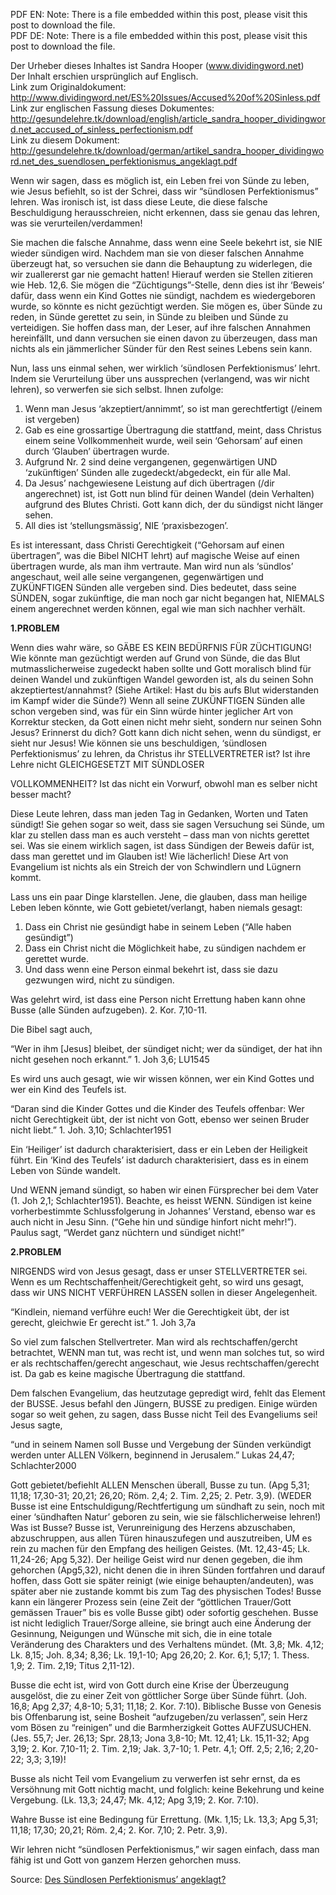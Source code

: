 <!--fi  fi-->

<!--vid  vid-->

<!--t Des Sündlosen Perfektionismus’ angeklagt? t-->
<!--d PDF EN  Note  There is a file embedded within this post, please visit this post to download the file. PDF DE  Note  There is a file embedded within d-->

<div class="pf-content"><p>PDF EN: Note: There is a file embedded within this post, please visit this post to download the file.<br />
PDF DE: Note: There is a file embedded within this post, please visit this post to download the file.</p>
<p>Der Urheber dieses Inhaltes ist Sandra Hooper (<a href="www.dividingword.net">www.dividingword.net</a>)<br />
Der Inhalt erschien ursprünglich auf Englisch.<br />
Link zum Originaldokument: <a href="http://gesundelehre.tk/?feed-stats-url=aHR0cDovL3d3dy5kaXZpZGluZ3dvcmQubmV0L0VTJTIwSXNzdWVzL0FjY3VzZWQlMjBvZiUyMFNpbmxlc3MucGRm&feed-stats-url-post-id=156">http://www.dividingword.net/ES%20Issues/Accused%20of%20Sinless.pdf</a><br />
Link zur englischen Fassung dieses Dokumentes: <a href="http://gesundelehre.tk/?feed-stats-url=aHR0cDovL2dlc3VuZGVsZWhyZS50ay9kb3dubG9hZC9lbmdsaXNoL2FydGljbGVfc2FuZHJhX2hvb3Blcl9kaXZpZGluZ3dvcmQubmV0X2FjY3VzZWRfb2Zfc2lubGVzc19wZXJmZWN0aW9uaXNtLnBkZg%3D%3D&feed-stats-url-post-id=156">http://gesundelehre.tk/download/english/article_sandra_hooper_dividingword.net_accused_of_sinless_perfectionism.pdf</a><br />
Link zu diesem Dokument: <a href="http://gesundelehre.tk/?feed-stats-url=aHR0cDovL2dlc3VuZGVsZWhyZS50ay9kb3dubG9hZC9nZXJtYW4vYXJ0aWtlbF9zYW5kcmFfaG9vcGVyX2RpdmlkaW5nd29yZC5uZXRfZGVzX3N1ZW5kbG9zZW5fcGVyZmVrdGlvbmlzbXVzX2FuZ2VrbGFndC5wZGY%3D&feed-stats-url-post-id=156">http://gesundelehre.tk/download/german/artikel_sandra_hooper_dividingword.net_des_suendlosen_perfektionismus_angeklagt.pdf</a></p>
<p>Wenn wir sagen, dass es möglich ist, ein Leben frei von Sünde zu leben, wie Jesus befiehlt, so ist der Schrei, dass wir “sündlosen Perfektionismus” lehren. Was ironisch ist, ist dass diese Leute, die diese falsche Beschuldigung herausschreien, nicht erkennen, dass sie genau das lehren, was sie verurteilen/verdammen!</p>
<p>Sie machen die falsche Annahme, dass wenn eine Seele bekehrt ist, sie NIE wieder sündigen wird. Nachdem man sie von dieser falschen Annahme überzeugt hat, so versuchen sie dann die Behauptung zu widerlegen, die wir zuallererst gar nie gemacht hatten! Hierauf werden sie Stellen zitieren wie Heb. 12,6. Sie mögen die “Züchtigungs”-Stelle, denn dies ist ihr ‘Beweis’ dafür, dass wenn ein Kind Gottes nie sündigt, nachdem es wiedergeboren wurde, so könnte es nicht gezüchtigt werden. Sie mögen es, über Sünde zu reden, in Sünde gerettet zu sein, in Sünde zu bleiben und Sünde zu verteidigen. Sie hoffen dass man, der Leser, auf ihre falschen Annahmen hereinfällt, und dann versuchen sie einen davon zu überzeugen, dass man nichts als ein jämmerlicher Sünder für den Rest seines Lebens sein kann.</p>
<p>Nun, lass uns einmal sehen, wer wirklich ‘sündlosen Perfektionismus’ lehrt. Indem sie Verurteilung über uns aussprechen (verlangend, was wir nicht lehren), so verwerfen sie sich selbst. Ihnen zufolge:</p>
<ol>
<li>Wenn man Jesus ‘akzeptiert/annimmt’, so ist man gerechtfertigt (/einem ist vergeben)</li>
<li>Gab es eine grossartige Übertragung die stattfand, meint, dass Christus einem seine Vollkommenheit wurde, weil sein ‘Gehorsam’ auf einen durch ‘Glauben’ übertragen wurde.</li>
<li>Aufgrund Nr. 2 sind deine vergangenen, gegenwärtigen UND ‘zukünftigen’ Sünden alle zugedeckt/abgedeckt, ein für alle Mal.</li>
<li>Da Jesus’ nachgewiesene Leistung auf dich übertragen (/dir angerechnet) ist, ist Gott nun blind für deinen Wandel (dein Verhalten) aufgrund des Blutes Christi. Gott kann dich, der du sündigst nicht länger sehen.</li>
<li>All dies ist ‘stellungsmässig’, NIE ‘praxisbezogen’.</li>
</ol>
<p>Es ist interessant, dass Christi Gerechtigkeit (“Gehorsam auf einen übertragen”, was die Bibel NICHT lehrt) auf magische Weise auf einen übertragen wurde, als man ihm vertraute. Man wird nun als ‘sündlos’ angeschaut, weil alle seine vergangenen, gegenwärtigen und ZUKÜNFTIGEN Sünden alle vergeben sind. Dies bedeutet, dass seine SÜNDEN, sogar zukünftige, die man noch gar nicht begangen hat, NIEMALS einem angerechnet werden können, egal wie man sich nachher verhält.</p>
<p><strong>1.PROBLEM</strong></p>
<p>Wenn dies wahr wäre, so GÄBE ES KEIN BEDÜRFNIS FÜR ZÜCHTIGUNG! Wie könnte man gezüchtigt werden auf Grund von Sünde, die das Blut mutmasslicherweise zugedeckt haben sollte und Gott moralisch blind für deinen Wandel und zukünftigen Wandel geworden ist, als du seinen Sohn akzeptiertest/annahmst? (Siehe Artikel: Hast du bis aufs Blut widerstanden im Kampf wider die Sünde?) Wenn all seine ZUKÜNFTIGEN Sünden alle schon vergeben sind, was für ein Sinn würde hinter jeglicher Art von Korrektur stecken, da Gott einen nicht mehr sieht, sondern nur seinen Sohn Jesus? Erinnerst du dich? Gott kann dich nicht sehen, wenn du sündigst, er sieht nur Jesus! Wie können sie uns beschuldigen, ‘sündlosen Perfektionismus’ zu lehren, da Christus ihr STELLVERTRETER ist? Ist ihre Lehre nicht GLEICHGESETZT MIT SÜNDLOSER</p>
<p>VOLLKOMMENHEIT? Ist das nicht ein Vorwurf, obwohl man es selber nicht besser macht?</p>
<p>Diese Leute lehren, dass man jeden Tag in Gedanken, Worten und Taten sündigt! Sie gehen sogar so weit, dass sie sagen Versuchung sei Sünde, um klar zu stellen dass man es auch versteht – dass man von nichts gerettet sei. Was sie einem wirklich sagen, ist dass Sündigen der Beweis dafür ist, dass man gerettet und im Glauben ist! Wie lächerlich! Diese Art von Evangelium ist nichts als ein Streich der von Schwindlern und Lügnern kommt.</p>
<p>Lass uns ein paar Dinge klarstellen. Jene, die glauben, dass man heilige Leben leben könnte, wie Gott gebietet/verlangt, haben niemals gesagt:</p>
<ol>
<li>Dass ein Christ nie gesündigt habe in seinem Leben (“Alle haben gesündigt”)</li>
<li>Dass ein Christ nicht die Möglichkeit habe, zu sündigen nachdem er gerettet wurde.</li>
<li>Und dass wenn eine Person einmal bekehrt ist, dass sie dazu gezwungen wird, nicht zu sündigen.</li>
</ol>
<p>Was gelehrt wird, ist dass eine Person nicht Errettung haben kann ohne Busse (alle Sünden aufzugeben). 2. Kor. 7,10-11.</p>
<p>Die Bibel sagt auch,</p>
<p>“Wer in ihm [Jesus] bleibet, der sündiget nicht; wer da sündiget, der hat ihn nicht gesehen noch erkannt.” 1. Joh 3,6; LU1545</p>
<p>Es wird uns auch gesagt, wie wir wissen können, wer ein Kind Gottes und wer ein Kind des Teufels ist.</p>
<p>“Daran sind die Kinder Gottes und die Kinder des Teufels offenbar: Wer nicht Gerechtigkeit übt, der ist nicht von Gott, ebenso wer seinen Bruder nicht liebt.” 1. Joh. 3,10; Schlachter1951</p>
<p>Ein ‘Heiliger’ ist dadurch charakterisiert, dass er ein Leben der Heiligkeit führt. Ein ‘Kind des Teufels’ ist dadurch charakterisiert, dass es in einem Leben von Sünde wandelt.</p>
<p>Und WENN jemand sündigt, so haben wir einen Fürsprecher bei dem Vater (1. Joh 2,1; Schlachter1951). Beachte, es heisst WENN. Sündigen ist keine vorherbestimmte Schlussfolgerung in Johannes’ Verstand, ebenso war es auch nicht in Jesu Sinn. (“Gehe hin und sündige hinfort nicht mehr!”). Paulus sagt, “Werdet ganz nüchtern und sündiget nicht!”</p>
<p><strong>2.PROBLEM</strong></p>
<p>NIRGENDS wird von Jesus gesagt, dass er unser STELLVERTRETER sei. Wenn es um Rechtschaffenheit/Gerechtigkeit geht, so wird uns gesagt, dass wir UNS NICHT VERFÜHREN LASSEN sollen in dieser Angelegenheit.</p>
<p>“Kindlein, niemand verführe euch! Wer die Gerechtigkeit übt, der ist gerecht, gleichwie Er gerecht ist.” 1. Joh 3,7a</p>
<p>So viel zum falschen Stellvertreter. Man wird als rechtschaffen/gercht betrachtet, WENN man tut, was recht ist, und wenn man solches tut, so wird er als rechtschaffen/gerecht angeschaut, wie Jesus rechtschaffen/gerecht ist. Da gab es keine magische Übertragung die stattfand.</p>
<p>Dem falschen Evangelium, das heutzutage gepredigt wird, fehlt das Element der BUSSE. Jesus befahl den Jüngern, BUSSE zu predigen. Einige würden sogar so weit gehen, zu sagen, dass Busse nicht Teil des Evangeliums sei! Jesus sagte,</p>
<p>“und in seinem Namen soll Busse und Vergebung der Sünden verkündigt werden unter ALLEN Völkern, beginnend in Jerusalem.” Lukas 24,47; Schlachter2000</p>
<p>Gott gebietet/befiehlt ALLEN Menschen überall, Busse zu tun. (Apg 5,31; 11,18; 17,30-31; 20,21; 26,20; Röm. 2,4; 2. Tim. 2,25; 2. Petr. 3,9). (WEDER Busse ist eine Entschuldigung/Rechtfertigung um sündhaft zu sein, noch mit einer ‘sündhaften Natur’ geboren zu sein, wie sie fälschlicherweise lehren!) Was ist Busse? Busse ist, Verunreinigung des Herzens abzuschaben, abzuschruppen, aus allen Türen hinauszufegen und auszutreiben, UM es rein zu machen für den Empfang des heiligen Geistes. (Mt. 12,43-45; Lk. 11,24-26; Apg 5,32). Der heilige Geist wird nur denen gegeben, die ihm gehorchen (Apg5,32), nicht denen die in ihren Sünden fortfahren und darauf hoffen, dass Gott sie später reinigt (wie einige behaupten/andeuten), was später aber nie zustande kommt bis zum Tag des physischen Todes! Busse kann ein längerer Prozess sein (eine Zeit der “göttlichen Trauer/Gott gemässen Trauer” bis es volle Busse gibt) oder sofortig geschehen. Busse ist nicht lediglich Trauer/Sorge alleine, sie bringt auch eine Änderung der Gesinnung, Neigungen und Wünsche mit sich, die in eine totale Veränderung des Charakters und des Verhaltens mündet. (Mt. 3,8; Mk. 4,12; Lk. 8,15; Joh. 8,34; 8,36; Lk. 19,1-10; Apg 26,20; 2. Kor. 6,1; 5,17; 1. Thess. 1,9; 2. Tim. 2,19; Titus 2,11-12).</p>
<p>Busse die echt ist, wird von Gott durch eine Krise der Überzeugung ausgelöst, die zu einer Zeit von göttlicher Sorge über Sünde führt. (Joh. 16,8; Apg 2,37; 4,8-10; 5,31; 11,18; 2. Kor. 7:10). Biblische Busse von Genesis bis Offenbarung ist, seine Bosheit “aufzugeben/zu verlassen”, sein Herz vom Bösen zu “reinigen” und die Barmherzigkeit Gottes AUFZUSUCHEN. (Jes. 55,7; Jer. 26,13; Spr. 28,13; Jona 3,8-10; Mt. 12,41; Lk. 15,11-32; Apg 3,19; 2. Kor. 7,10-11; 2. Tim. 2,19; Jak. 3,7-10; 1. Petr. 4,1; Off. 2,5; 2,16; 2,20-22; 3,3; 3,19)!</p>
<p>Busse als nicht Teil vom Evangelium zu verwerfen ist sehr ernst, da es Versöhnung mit Gott nichtig macht, und folglich: keine Bekehrung und keine Vergebung. (Lk. 13,3; 24,47; Mk. 4,12; Apg 3,19; 2. Kor. 7:10).</p>
<p>Wahre Busse ist eine Bedingung für Errettung. (Mk. 1,15; Lk. 13,3; Apg 5,31; 11,18; 17,30; 20,21; Röm. 2,4; 2. Kor. 7,10; 2. Petr. 3,9).</p>
<p>Wir lehren nicht “sündlosen Perfektionismus,” wir sagen einfach, dass man fähig ist und Gott von ganzem Herzen gehorchen muss.</p>
</div> <img src="http://gesundelehre.tk/?feed-stats-post-id=156" width="1" height="1" style="display: none;" />

Source: <a target="_blank" href="http://gesundelehre.tk/des-suendlosen-perfektionismus-angeklagt/">Des Sündlosen Perfektionismus’ angeklagt?</a>